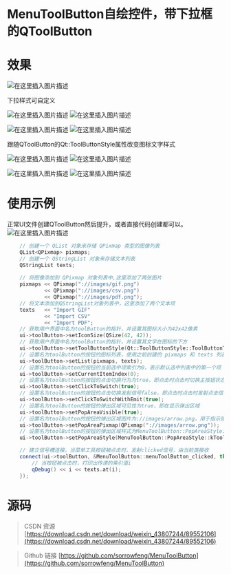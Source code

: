 # MenuToolButton自绘控件，带下拉框的QToolButton
# 效果
![在这里插入图片描述](https://i-blog.csdnimg.cn/direct/9c2c3017a80042e7be798a3c736a356c.gif)


下拉样式可自定义

![在这里插入图片描述](https://i-blog.csdnimg.cn/direct/ac40bf62f6874c41a8f637195950ca2f.png)
![在这里插入图片描述](https://i-blog.csdnimg.cn/direct/5b3af31d8ea84b8aa22110b332e98e4f.png)

![在这里插入图片描述](https://i-blog.csdnimg.cn/direct/39cfb306be034313bded5ee15b3e7efd.png)
![在这里插入图片描述](https://i-blog.csdnimg.cn/direct/87deceab4cd647368e59524745fc142a.png)


跟随QToolButton的Qt::ToolButtonStyle属性改变图标文字样式

![在这里插入图片描述](https://i-blog.csdnimg.cn/direct/f78488d5bbae42d5a681db46754bfa8e.png)
![在这里插入图片描述](https://i-blog.csdnimg.cn/direct/519ab098229c4996a851ad5ccd1c6251.png)

![在这里插入图片描述](https://i-blog.csdnimg.cn/direct/1e9765baf9774c80b788462d5f290bca.png)
![在这里插入图片描述](https://i-blog.csdnimg.cn/direct/c8c42d75781448c59ba98e5c5e5a3e11.png)





# 使用示例

正常UI文件创建QToolButton然后提升，或者直接代码创建都可以。
![在这里插入图片描述](https://i-blog.csdnimg.cn/direct/ae5fc34366cd4819b6ec9c1446d22f0b.png)

```cpp
    // 创建一个 QList 对象来存储 QPixmap 类型的图像列表
    QList<QPixmap> pixmaps;
    // 创建一个 QStringList 对象来存储文本列表
    QStringList texts;
    
    // 将图像添加到 QPixmap 对象列表中,这里添加了两张图片
    pixmaps << QPixmap("://images/gif.png")
            << QPixmap("://images/csv.png")
            << QPixmap("://images/pdf.png");
    // 将文本添加到QStringList对象列表中，这里添加了两个文本项
    texts   << "Import GIF"
            << "Import CSV"
            << "Import PDF";
    // 获取用户界面中名为toolButton的指针，并设置其图标大小为42x42像素
    ui->toolButton->setIconSize(QSize(42, 42));
    // 获取用户界面中名为toolButton的指针，并设置其文字在图标的下方
    ui->toolButton->setToolButtonStyle(Qt::ToolButtonStyle::ToolButtonTextUnderIcon);
    // 设置名为toolButton的按钮的图标列表，使用之前创建的 pixmaps 和 texts 列表
    ui->toolButton->setList(pixmaps, texts);
    // 设置名为toolButton的按钮的当前选中项索引为0，表示默认选中列表中的第一个项
    ui->toolButton->setCurrentItemIndex(0);
    // 设置名为toolButton的按钮的点击切换行为为true，即点击时点击时切换主按钮状态
    ui->toolButton->setClickToSwitch(true);
    // 设置名为toolButton的按钮的点击切换发射信号false，即点击时点击时发射点击信号
    ui->toolButton->setClickToSwitchWithEmit(true);
    // 设置名为toolButton的按钮的弹出区域可见性为true，即在显示弹出区域
    ui->toolButton->setPopAreaVisible(true);
    // 设置名为toolButton的按钮的弹出区域图片为://images/arrow.png，用于指示弹出区域
    ui->toolButton->setPopAreaPixmap(QPixmap("://images/arrow.png"));
    // 设置名为toolButton的按钮的弹出区域样式为MenuToolButton::PopAreaStyle::kToolButtonCornerRight，表示弹出区域位于按钮的右下角
    ui->toolButton->setPopAreaStyle(MenuToolButton::PopAreaStyle::kToolButtonCornerRight);

    // 建立信号槽连接，当菜单工具按钮被点击时，发射clicked信号，由当前类接收
    connect(ui->toolButton, &MenuToolButton::menuToolButton_clicked, this, [=](int i){
        // 当按钮被点击时，打印出传递的索引值i
        qDebug() << i << texts.at(i);
    });
```
# 源码

> CSDN 资源 [https://download.csdn.net/download/weixin_43807244/89552106](https://download.csdn.net/download/weixin_43807244/89552106)

> Github 链接 
[https://github.com/sorrowfeng/MenuToolButton](https://github.com/sorrowfeng/MenuToolButton)
